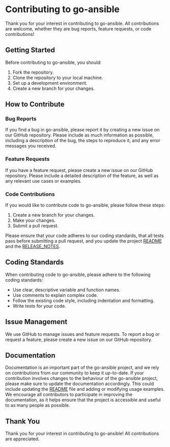 # Contributing to go-ansible

Thank you for your interest in contributing to go-ansible. All contributions are welcome, whether they are bug reports, feature requests, or code contributions!

## Getting Started

Before contributing to go-ansible, you should:

1. Fork the repository.
2. Clone the repository to your local machine.
3. Set up a development environment.
4. Create a new branch for your changes.

## How to Contribute

### Bug Reports

If you find a bug in go-ansible, please report it by creating a new issue on our GitHub repository. Please include as much information as possible, including a description of the bug, the steps to reproduce it, and any error messages you received.

### Feature Requests

If you have a feature request, please create a new issue on our GitHub repository. Please include a detailed description of the feature, as well as any relevant use cases or examples.

### Code Contributions

If you would like to contribute code to go-ansible, please follow these steps:

1. Create a new branch for your changes.
2. Make your changes.
3. Submit a pull request.

Please ensure that your code adheres to our coding standards, that all tests pass before submitting a pull request, and you update the project [README](https://github.com/apenella/go-ansible/blob/master/README.md) and the [RELEASE_NOTES](https://github.com/apenella/go-ansible/blob/master/RELEASE_NOTES.md).

## Coding Standards

When contributing code to go-ansible, please adhere to the following coding standards:

- Use clear, descriptive variable and function names.
- Use comments to explain complex code.
- Follow the existing code style, including indentation and formatting.
- Write tests for your code.

## Issue Management

We use GitHub to manage issues and feature requests. To report a bug or request a feature, please create a new issue on our GitHub repository.

## Documentation

Documentation is an important part of the go-ansible project, and we rely on contributions from our community to keep it up-to-date. If your contribution involves changes to the behaviour of the go-ansible project, please make sure to update the documentation accordingly. This could include updating the [README](https://github.com/apenella/go-ansible/blob/master/README.md) file and adding or modifying usage examples. We encourage all contributors to participate in improving the documentation, as it helps ensure that the project is accessible and useful to as many people as possible.

## Thank You

Thank you for your interest in contributing to go-ansible! All contributions are appreciated.
